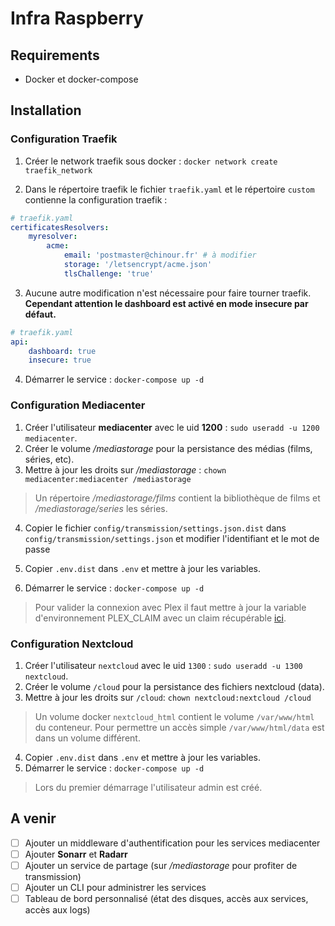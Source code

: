 # Infra Raspberry

## Requirements

- Docker et docker-compose

## Installation

### Configuration Traefik

1. Créer le network traefik sous docker : `docker network create traefik_network`

2. Dans le répertoire traefik le fichier `traefik.yaml` et le répertoire `custom` contienne la configuration traefik :

```yaml
# traefik.yaml
certificatesResolvers:
    myresolver:
        acme:
            email: 'postmaster@chinour.fr' # à modifier
            storage: '/letsencrypt/acme.json'
            tlsChallenge: 'true'
```

3. Aucune autre modification n'est nécessaire pour faire tourner traefik.
   **Cependant attention le dashboard est activé en mode insecure par défaut.**

```yaml
# traefik.yaml
api:
    dashboard: true
    insecure: true
```

4. Démarrer le service : `docker-compose up -d`

### Configuration Mediacenter

1. Créer l'utilisateur **mediacenter** avec le uid **1200** : `sudo useradd -u 1200 mediacenter`.
2. Créer le volume */mediastorage* pour la persistance des médias (films, séries, etc).
3. Mettre à jour les droits sur */mediastorage* : `chown mediacenter:mediacenter /mediastorage`

> Un répertoire */mediastorage/films* contient la bibliothèque de films et */mediastorage/series* les séries.

4. Copier le fichier `config/transmission/settings.json.dist` dans `config/transmission/settings.json`
   et modifier l'identifiant et le mot de passe

5. Copier `.env.dist` dans `.env` et mettre à jour les variables.
6. Démarrer le service : `docker-compose up -d`

> Pour valider la connexion avec Plex il faut mettre à jour la variable d'environnement PLEX_CLAIM
> avec un claim récupérable [ici](https://www.plex.tv/claim/).

### Configuration Nextcloud

1. Créer l'utilisateur `nextcloud` avec le uid `1300` : `sudo useradd -u 1300 nextcloud`.
2. Créer le volume `/cloud` pour la persistance des fichiers nextcloud (data).
3. Mettre à jour les droits sur `/cloud`: `chown nextcloud:nextcloud /cloud`

> Un volume docker `nextcloud_html` contient le volume `/var/www/html` du conteneur.
> Pour permettre un accès simple `/var/www/html/data` est dans un volume différent.

4. Copier `.env.dist` dans `.env` et mettre à jour les variables.
5. Démarrer le service : `docker-compose up -d`

> Lors du premier démarrage l'utilisateur admin est créé.

## A venir

- [ ] Ajouter un middleware d'authentification pour les services mediacenter
- [ ] Ajouter **Sonarr** et **Radarr**
- [ ] Ajouter un service de partage (sur */mediastorage* pour profiter de transmission)
- [ ] Ajouter un CLI pour administrer les services
- [ ] Tableau de bord personnalisé (état des disques, accès aux services, accès aux logs)
